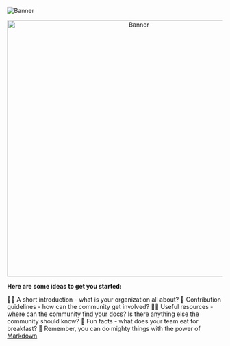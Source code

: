 ![Banner](https://www.imghippo.com/i/lipsf1728013031.jpg)
<p align="center">
  <img src="https://www.imghippo.com/i/lipsf1728013031.jpg" alt="Banner" width="600"/>
</p>



**Here are some ideas to get you started:**

🙋‍♀️ A short introduction - what is your organization all about?
🌈 Contribution guidelines - how can the community get involved?
👩‍💻 Useful resources - where can the community find your docs? Is there anything else the community should know?
🍿 Fun facts - what does your team eat for breakfast?
🧙 Remember, you can do mighty things with the power of [Markdown](https://docs.github.com/github/writing-on-github/getting-started-with-writing-and-formatting-on-github/basic-writing-and-formatting-syntax)

